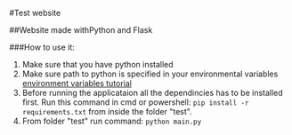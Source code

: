 #Test website

##Website made withPython and Flask

###How to use it:

1. Make sure that you have python installed
2. Make sure path to python is specified in your environmental variables [environment variables tutorial](https://geek-university.com/python/add-python-to-the-windows-path/)
3. Before running the applicataion all the dependincies has to be installed first. Run this command in cmd or powershell:
`pip install -r requirements.txt` from inside the folder "test".
4. From folder "test" run command: 
`python main.py`